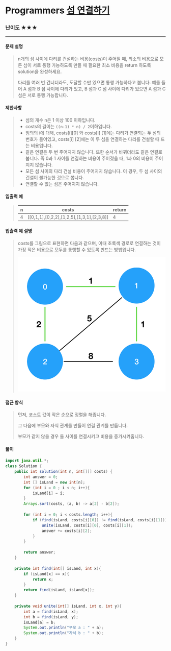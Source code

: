 # Programmers [섬 연결하기](https://school.programmers.co.kr/learn/courses/30/lessons/42861)

### 난이도 ★★★

---

#### 문제 설명

> n개의 섬 사이에 다리를 건설하는 비용(costs)이 주어질 때, 최소의 비용으로 모든 섬이 서로 통행 가능하도록 만들 때 필요한 최소 비용을 return 하도록 solution을 완성하세요.
>
> 다리를 여러 번 건너더라도, 도달할 수만 있으면 통행 가능하다고 봅니다. 예를 들어 A 섬과 B 섬 사이에 다리가 있고, B 섬과 C 섬 사이에 다리가 있으면 A 섬과 C 섬은 서로 통행 가능합니다.

#### 제한사항

>- 섬의 개수 n은 1 이상 100 이하입니다.
>- costs의 길이는 `((n-1) * n) / 2`이하입니다.
>- 임의의 i에 대해, costs[i][0] 와 costs[i] [1]에는 다리가 연결되는 두 섬의 번호가 들어있고, costs[i] [2]에는 이 두 섬을 연결하는 다리를 건설할 때 드는 비용입니다.
>- 같은 연결은 두 번 주어지지 않습니다. 또한 순서가 바뀌더라도 같은 연결로 봅니다. 즉 0과 1 사이를 연결하는 비용이 주어졌을 때, 1과 0의 비용이 주어지지 않습니다.
>- 모든 섬 사이의 다리 건설 비용이 주어지지 않습니다. 이 경우, 두 섬 사이의 건설이 불가능한 것으로 봅니다.
>- 연결할 수 없는 섬은 주어지지 않습니다.
>

#### 입출력 예

> | n    | costs                                     | return |
> | ---- | ----------------------------------------- | ------ |
> | 4    | [[0,1,1],[0,2,2],[1,2,5],[1,3,1],[2,3,8]] | 4      |

#### 입출력 예 설명

> costs를 그림으로 표현하면 다음과 같으며, 이때 초록색 경로로 연결하는 것이 가장 적은 비용으로 모두를 통행할 수 있도록 만드는 방법입니다.
>
> ![image.png](images/f2746a8c-527c-4451-9a73-42129911fe17.png)

#### 접근 방식

> 먼저, 코스트 값이 작은 순으로 정렬을 해줍니다.
>
> 그 다음에 부모와 자식 관계를 만들어 연결 관계를 만듭니다.
>
> 부모가 같지 않을 경우 둘 사이를 연결시키고 비용을 증가시켜줍니다.

#### 풀이

```java
import java.util.*;
class Solution {
    public int solution(int n, int[][] costs) {
        int answer = 0;
        int [] isLand = new int[n];
        for (int i = 0 ; i < n; i++){
            isLand[i] = i;
        }
        Arrays.sort(costs, (a, b) -> a[2] - b[2]);
        
        for (int i = 0; i < costs.length; i++){
            if (find(isLand, costs[i][0]) != find(isLand, costs[i][1])){
                unite(isLand, costs[i][0], costs[i][1]);
                answer += costs[i][2];
            }
        }
        
        return answer;
    }
    
    private int find(int[] isLand, int x){
        if (isLand[x] == x){
            return x;
        }
        return find(isLand, isLand[x]);
    }
    
    private void unite(int[] isLand, int x, int y){
        int a = find(isLand, x);
        int b = find(isLand, y);
        isLand[a] = b;
        System.out.println("부모 a : " + a);
        System.out.println("자식 b : " + b);
    }
}
```

